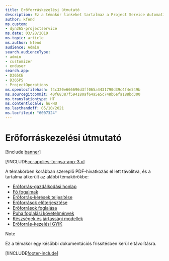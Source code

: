 ```yaml
---
title: Erőforráskezelési útmutató
description: Ez a témakör linkeket tartalmaz a Project Service Automation erőforrás-kezelésével kapcsolatos információkhoz
author: kfend
ms.custom:
- dyn365-projectservice
ms.date: 03/28/2019
ms.topic: article
ms.author: kfend
audience: Admin
search.audienceType:
- admin
- customizer
- enduser
search.app:
- D365CE
- D365PS
- ProjectOperations
ms.openlocfilehash: f4c320e666696d3ff065a4431790d39c4f4e549b
ms.sourcegitcommit: 40f68387f594180af64a5e5c748b6efa188bd300
ms.translationtype: HT
ms.contentlocale: hu-HU
ms.lasthandoff: 05/10/2021
ms.locfileid: "6007324"
---
```

# <a name="resource-management-guide"></a>Erőforráskezelési útmutató

[!include [banner](../../includes/psa-now-project-operations.md)]

[!INCLUDE[cc-applies-to-psa-app-3.x](../../includes/cc-applies-to-psa-app-3x.md)]

A témakörben korábban szereplő PDF-hivatkozás el lett távolítva, és a tartalma átkerült az alábbi témakörökbe:

- [Erőforrás-gazdálkodási honlap](../resource-management-home-page.md)
- [Fő fogalmak](../reports-key-concepts.md)
- [Erőforrás-kérések teljesítése](../resource-management-fulfill-requests.md)
- [Erőforrások előterjesztése](../resource-management-propose-resources.md)
- [Erőforrások foglalása](../resource-management-book-resources-scheduleboard.md)
- [Puha foglalási követelmények](../resource-management-softbook-requirements.md)
- [Készségek és jártassági modellek](../resource-management-skills-proficiency.md)
- [Erőforrás-kezelési GYIK](../resource-management-faq.md)

> [!NOTE]
> Ez a témakör egy későbbi dokumentációs frissítésben kerül eltávolításra. 


[!INCLUDE[footer-include](../../includes/footer-banner.md)]